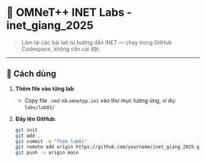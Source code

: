 # 🧪 OMNeT++ INET Labs - inet_giang_2025

> Làm lại các bài lab từ hướng dẫn INET — chạy trong GitHub Codespace, không cần cài đặt.

---

## 🚀 Cách dùng

1. **Thêm file vào từng lab**:
   - Copy file `.ned` và `omnetpp.ini` vào thư mục tương ứng, ví dụ: `labs/lab01/`

2. **Đẩy lên GitHub**:
   ```bash
   git init
   git add .
   git commit -m "Thêm lab01"
   git remote add origin https://github.com/yourname/inet_giang_2025.git
   git push -u origin main
